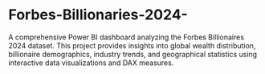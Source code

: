 # Forbes-Billionaries-2024-
A comprehensive Power BI dashboard analyzing the Forbes Billionaires 2024 dataset. This project provides insights into global wealth distribution, billionaire demographics, industry trends, and geographical statistics using interactive data visualizations and DAX measures.
